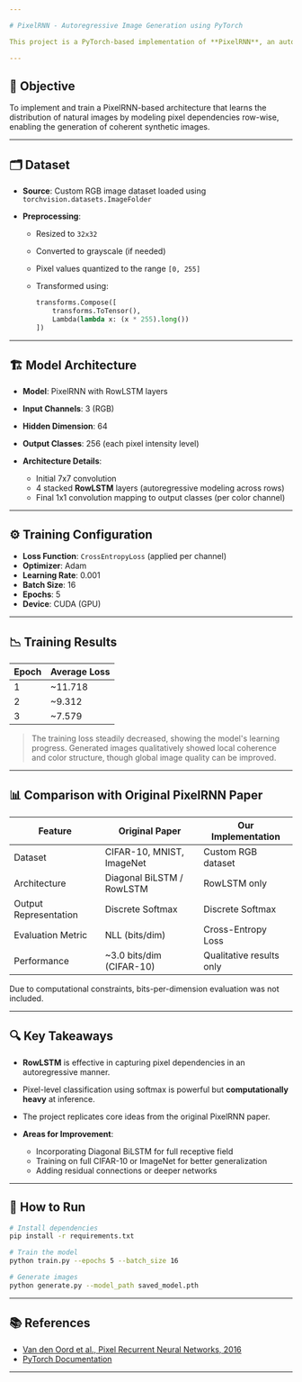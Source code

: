 ```yaml
---

# PixelRNN - Autoregressive Image Generation using PyTorch

This project is a PyTorch-based implementation of **PixelRNN**, an autoregressive generative model that predicts pixels in an image sequentially. The model is trained to generate images pixel-by-pixel using **RowLSTM** layers, with each pixel treated as a classification problem over 256 intensity levels.

---
```


## 🧠 Objective

To implement and train a PixelRNN-based architecture that learns the distribution of natural images by modeling pixel dependencies row-wise, enabling the generation of coherent synthetic images.

---

## 🗂 Dataset

* **Source**: Custom RGB image dataset loaded using `torchvision.datasets.ImageFolder`
* **Preprocessing**:

  * Resized to `32x32`
  * Converted to grayscale (if needed)
  * Pixel values quantized to the range `[0, 255]`
  * Transformed using:

    ```python
    transforms.Compose([
        transforms.ToTensor(),
        Lambda(lambda x: (x * 255).long())
    ])
    ```

---

## 🏗 Model Architecture

* **Model**: PixelRNN with RowLSTM layers
* **Input Channels**: 3 (RGB)
* **Hidden Dimension**: 64
* **Output Classes**: 256 (each pixel intensity level)
* **Architecture Details**:

  * Initial 7x7 convolution
  * 4 stacked **RowLSTM** layers (autoregressive modeling across rows)
  * Final 1x1 convolution mapping to output classes (per color channel)

---

## ⚙️ Training Configuration

* **Loss Function**: `CrossEntropyLoss` (applied per channel)
* **Optimizer**: Adam
* **Learning Rate**: 0.001
* **Batch Size**: 16
* **Epochs**: 5
* **Device**: CUDA (GPU)

---

## 📉 Training Results

| Epoch | Average Loss |
| ----- | ------------ |
| 1     | \~11.718     |
| 2     | \~9.312      |
| 3     | \~7.579      |

> The training loss steadily decreased, showing the model's learning progress. Generated images qualitatively showed local coherence and color structure, though global image quality can be improved.

---

## 📊 Comparison with Original PixelRNN Paper

| Feature               | Original Paper            | Our Implementation       |
| --------------------- | ------------------------- | ------------------------ |
| Dataset               | CIFAR-10, MNIST, ImageNet | Custom RGB dataset       |
| Architecture          | Diagonal BiLSTM / RowLSTM | RowLSTM only             |
| Output Representation | Discrete Softmax          | Discrete Softmax         |
| Evaluation Metric     | NLL (bits/dim)            | Cross-Entropy Loss       |
| Performance           | \~3.0 bits/dim (CIFAR-10) | Qualitative results only |

Due to computational constraints, bits-per-dimension evaluation was not included.

---

## 🔍 Key Takeaways

* **RowLSTM** is effective in capturing pixel dependencies in an autoregressive manner.
* Pixel-level classification using softmax is powerful but **computationally heavy** at inference.
* The project replicates core ideas from the original PixelRNN paper.
* **Areas for Improvement**:

  * Incorporating Diagonal BiLSTM for full receptive field
  * Training on full CIFAR-10 or ImageNet for better generalization
  * Adding residual connections or deeper networks

---

## 🚀 How to Run

```bash
# Install dependencies
pip install -r requirements.txt

# Train the model
python train.py --epochs 5 --batch_size 16

# Generate images
python generate.py --model_path saved_model.pth
```

---

## 📚 References

* [Van den Oord et al., Pixel Recurrent Neural Networks, 2016](https://arxiv.org/abs/1601.06759)
* [PyTorch Documentation](https://pytorch.org/docs/stable/index.html)

---
